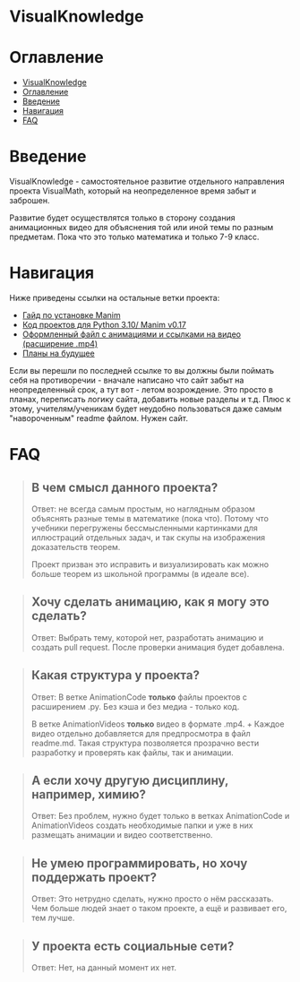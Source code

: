 # VisualKnowledge

# Оглавление
- [VisualKnowledge](#visualknowledge)
- [Оглавление](#оглавление)
- [Введение](#введение)
- [Навигация](#навигация)
- [FAQ](#faq)


# Введение

VisualKnowledge - самостоятельное развитие отдельного направления проекта VisualMath, который на неопределенное время забыт и заброшен. 

Развитие будет осуществлятся только в сторону создания анимационных видео для объяснения той или иной темы по разным предметам. Пока что это только математика и только 7-9 класс.

# Навигация 

Ниже приведены ссылки на остальные ветки проекта:
- [Гайд по установке Manim](https://github.com/Lo-Wang/VisualKnowledge/tree/Manim-quick-start) 
- [Код проектов для Python 3.10/ Manim v0.17](https://github.com/Lo-Wang/VisualKnowledge/tree/AnimationCode)
- [Оформленный файл с анимациями и ссылками на видео (расширение .mp4)](https://github.com/Lo-Wang/VisualKnowledge/tree/AnimationVideos)
- [Планы на будущее](https://github.com/Lo-Wang/VisualKnowledge/tree/AnimationCode?tab=readme-ov-file#план-развития-проекта-)

Если вы перешли по последней ссылке то вы должны были поймать себя на противоречии - вначале написано что сайт забыт на неопределенный срок, а тут вот - летом возрождение. Это просто в планах, переписать логику сайта, добавить новые разделы и т.д. Плюс к этому, учителям/ученикам будет неудобно пользоваться даже самым "навороченным" readme файлом. Нужен сайт.

# FAQ
> В чем смысл данного проекта? 
> -
> Ответ: не всегда самым простым, но наглядным образом объяснять разные темы в математике (пока что). Потому что учебники перегружены бессмысленными картинками для иллюстраций отдельных задач, и так скупы на изображения доказательств теорем. 
>
> Проект призван это исправить и визуализировать как можно больше теорем из школьной программы (в идеале все).


> Хочу сделать анимацию, как я могу это сделать? 
> -
> Ответ: Выбрать тему, которой нет, разработать анимацию и создать pull request. После проверки анимация будет добавлена. 

> Какая структура у проекта? 
> -
> Ответ: В ветке AnimationCode __только__ файлы проектов с расширением .py. Без кэша и без медиа - только код. 
> 
> В ветке AnimationVideos __только__ видео в формате .mp4. + Каждое видео отдельно добавляется для предпросмотра в файл readme.md. Такая структура позволяется прозрачно вести разработку и проверять как файлы, так и анимации.  

> А если хочу другую дисциплину, например, химию? 
> -
> Ответ: Без проблем, нужно будет только в ветках AnimationCode и AnimationVideos создать необходимые папки и уже в них размещать анимации и видео соответственно. 

> Не умею программировать, но хочу поддержать проект? 
> -
> Ответ: Это нетрудно сделать, нужно просто о нём рассказать. Чем больше людей знает о таком проекте, а ещё и развивает его, тем лучше.

> У проекта есть социальные сети? 
> -
> Ответ: Нет, на данный момент их нет.













